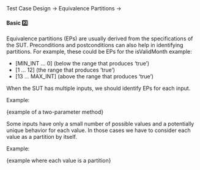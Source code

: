 <link rel="stylesheet" href="{{baseUrl}}/css/textbook.css">

<div class="website-content">

<div id="path">Test Case Design &rarr; Equivalence Partitions &rarr;</div>

<div id="title">

#### Basic :two:

</div>

<div id="body">

Equivalence partitions (EPs) are usually derived from the specifications of the SUT. Preconditions and postconditions can also help in identifying partitions. For example, these could be EPs for the isValidMonth example:

*	[MIN_INT ... 0] (below the range that produces ‘true’)
*	[1 … 12] (the range that produces ‘true’)
*	[13 … MAX_INT] (above the range that produces ‘true’)

When the SUT has multiple inputs, we should identify EPs for each input.

<tip-box>

Example:

{example of a two-parameter method}

</tip-box>

Some inputs have only a small number of possible values and a potentially unique behavior for each value. In those cases we have to consider each value as a partition by itself.

<tip-box>

Example:

{example where each value is a partition}

</tip-box>

</div>

<div id="extras">

<include src="exercises.md" />

<div>

</div>
